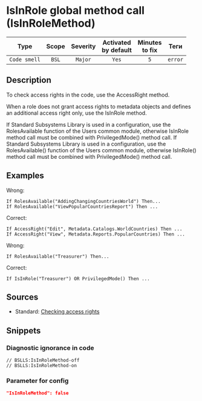 # IsInRole global method call (IsInRoleMethod)

|     Type     | Scope | Severity | Activated<br>by default | Minutes<br>to fix |  Теги   |
|:------------:|:-----:|:--------:|:-----------------------------:|:-----------------------:|:-------:|
| `Code smell` | `BSL` | `Major`  |             `Yes`             |           `5`           | `error` |

<!-- Блоки выше заполняются автоматически, не трогать -->
## Description
<!-- Описание диагностики заполняется вручную. Необходимо понятным языком описать смысл и схему работу -->
To check access rights in the code, use the AccessRight method.

When a role does not grant access rights to metadata objects and defines an additional access right only, use the IsInRole method.

If Standard Subsystems Library is used in a configuration, use the RolesAvailable function of the Users common module, otherwise IsInRole method call must be combined with PrivilegedMode() method call. If Standard Subsystems Library is used in a configuration, use the RolesAvailable() function of the Users common module, otherwise IsInRole() method call must be combined with PrivilegedMode() method call.
## Examples
<!-- В данном разделе приводятся примеры, на которые диагностика срабатывает, а также можно привести пример, как можно исправить ситуацию -->
Wrong:
```bsl
If RolesAvailable("AddingChangingCountriesWorld") Then...
If RolesAvailable("ViewPopularCountriesReport") Then ...
```
Correct:
```bsl
If AccessRight("Edit", Metadata.Catalogs.WorldCountries) Then ...
If AccessRight("View", Metadata.Reports.PopularCountries) Then ...
```
Wrong:
```bsl
If RolesAvailable("Treasurer") Then...
```
Сorrect:
```bsl
If IsInRole("Treasurer") OR PrivilegedMode() Then ...
```
## Sources
<!-- Необходимо указывать ссылки на все источники, из которых почерпнута информация для создания диагностики -->

* Standard: [Checking access rights](https://its.1c.ru/db/v8std#content:737:hdoc)

## Snippets

<!-- Блоки ниже заполняются автоматически, не трогать -->
### Diagnostic ignorance in code

```bsl
// BSLLS:IsInRoleMethod-off
// BSLLS:IsInRoleMethod-on
```

### Parameter for config

```json
"IsInRoleMethod": false
```
